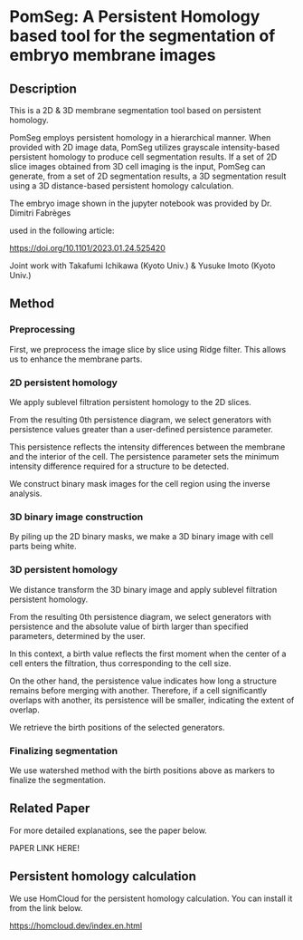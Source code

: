 # PomSeg: A Persistent Homology based tool for the segmentation of embryo membrane images
## Description
This is a 2D & 3D membrane segmentation tool based on persistent homology.

PomSeg employs persistent homology in a hierarchical manner. When provided with 2D image data, PomSeg utilizes grayscale intensity-based persistent homology to produce cell segmentation results. If a set of 2D slice images obtained from 3D cell imaging is the input, PomSeg can generate, from a set of 2D segmentation results, a 3D segmentation result using a 3D distance-based persistent homology calculation.

The embryo image shown in the jupyter notebook was provided by Dr. Dimitri Fabrèges

used in the following article:

https://doi.org/10.1101/2023.01.24.525420

Joint work with Takafumi Ichikawa (Kyoto Univ.) & Yusuke Imoto (Kyoto Univ.)

## Method
### Preprocessing
First, we preprocess the image slice by slice using Ridge filter. This allows us to enhance the membrane parts.
### 2D persistent homology
We apply sublevel filtration persistent homology to the 2D slices.

From the resulting 0th persistence diagram, we select generators with persistence values greater than a user-defined persistence parameter.

This persistence reflects the intensity differences between the membrane and the interior of the cell. The persistence parameter sets the minimum intensity difference required for a structure to be detected. 

We construct binary mask images for the cell region using the inverse analysis.
### 3D binary image construction
By piling up the 2D binary masks, we make a 3D binary image with cell parts being white.
### 3D persistent homology
We distance transform the 3D binary image and apply sublevel filtration persistent homology.

From the resulting 0th persistence diagram, we select generators with persistence and the absolute value of birth larger than specified parameters, determined by the user.

In this context, a birth value reflects the first moment when the center of a cell enters the filtration, thus corresponding to the cell size.

On the other hand, the persistence value indicates how long a structure remains before merging with another. Therefore, if a cell significantly overlaps with another, its persistence will be smaller, indicating the extent of overlap. 

We retrieve the birth positions of the selected generators.

### Finalizing segmentation
We use watershed method with the birth positions above as markers to finalize the segmentation.

## Related Paper
For more detailed explanations, see the paper below.

PAPER LINK HERE!

## Persistent homology calculation
We use HomCloud for the persistent homology calculation. You can install it from the link below.

https://homcloud.dev/index.en.html
